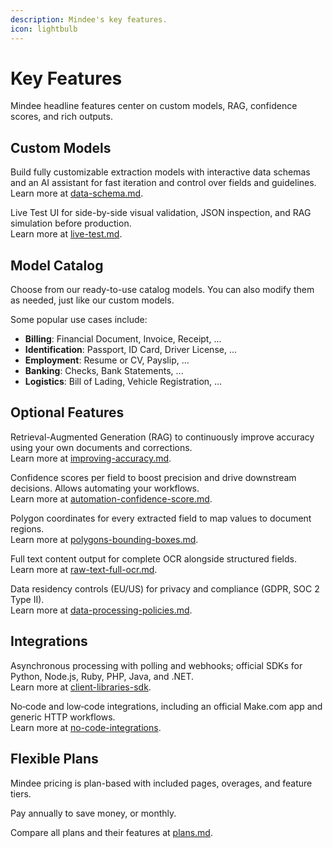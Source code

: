 ```yaml
---
description: Mindee's key features.
icon: lightbulb
---
```


# Key Features

Mindee headline features center on custom models, RAG, confidence scores, and rich outputs.

## Custom Models

Build fully customizable extraction models with interactive data schemas and an AI assistant for fast iteration and control over fields and guidelines.\
Learn more at [data-schema.md](../models/data-schema.md "mention").

Live Test UI for side-by-side visual validation, JSON inspection, and RAG simulation before production.\
Learn more at [live-test.md](../models/live-test.md "mention").

## Model Catalog

Choose from our ready-to-use catalog models. You can also modify them as needed, just like our custom models.

Some popular use cases include:

* **Billing**: Financial Document, Invoice, Receipt, ...
* **Identification**: Passport, ID Card, Driver License, ...
* **Employment**: Resume or CV, Payslip, ...
* **Banking**: Checks, Bank Statements, ...
* **Logistics**: Bill of Lading, Vehicle Registration, ...

## Optional Features

Retrieval-Augmented Generation (RAG) to continuously improve accuracy using your own documents and corrections.\
Learn more at [improving-accuracy.md](../models/optional-features/improving-accuracy.md "mention").

Confidence scores per field to boost precision and drive downstream decisions. Allows automating your workflows.\
Learn more at [automation-confidence-score.md](../models/optional-features/automation-confidence-score.md "mention").

Polygon coordinates for every extracted field to map values to document regions.\
Learn more at [polygons-bounding-boxes.md](../models/optional-features/polygons-bounding-boxes.md "mention").

Full text content output for complete OCR alongside structured fields.\
Learn more at [raw-text-full-ocr.md](../models/optional-features/raw-text-full-ocr.md "mention").

Data residency controls (EU/US) for privacy and compliance (GDPR, SOC 2 Type II).\
Learn more at [data-processing-policies.md](../models/data-processing-policies.md "mention").

## Integrations

Asynchronous processing with polling and webhooks; official SDKs for Python, Node.js, Ruby, PHP, Java, and .NET.\
Learn more at [client-libraries-sdk](../integrations/client-libraries-sdk/ "mention").

No‑code and low‑code integrations, including an official Make.com app and generic HTTP workflows.\
Learn more at [no-code-integrations](../integrations/no-code-integrations/ "mention").

## Flexible Plans

Mindee pricing is plan-based with included pages, overages, and feature tiers.

Pay annually to save money, or monthly.

Compare all plans and their features at [plans.md](../account-management/plans.md "mention").

